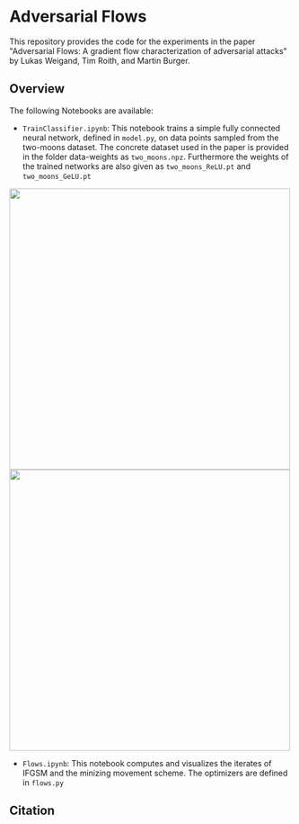 # Adversarial Flows

This repository provides the code for the experiments in the paper "Adversarial Flows: A gradient flow characterization
of adversarial attacks" by Lukas Weigand, Tim Roith, and Martin Burger.

## Overview 

The following Notebooks are available:

* ``TrainClassifier.ipynb``: This notebook trains a simple fully connected neural network, defined in ``model.py``, on data points sampled from the two-moons dataset. The concrete dataset used in the paper is provided in the folder data-weights as ``two_moons.npz``. Furthermore the weights of the trained networks are also given as ``two_moons_ReLU.pt`` and ``two_moons_GeLU.pt`` 

<p float="left">
  <img src="https://github.com/TimRoith/AdversarialFlows/assets/44805883/b7643a1a-ee5c-4ddf-8afc-0fb68bb24b87" width="500" />
  <img src="https://github.com/TimRoith/AdversarialFlows/assets/44805883/cd16232b-72f9-4e0d-a136-eeb391a2703e" width="500" /> 
</p>

* ``Flows.ipynb``: This notebook computes and visualizes the iterates of IFGSM and the minizing movement scheme. The optimizers are defined in ``flows.py``


## Citation
